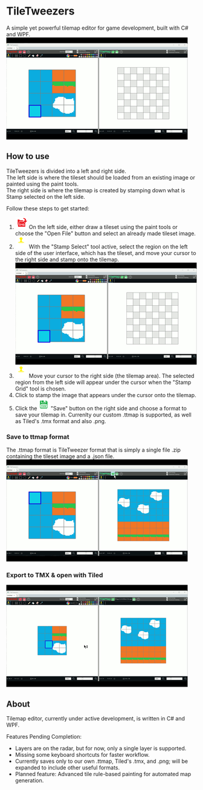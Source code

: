 # TileTweezers
A simple yet powerful tilemap editor for game development, built with C# and WPF.
![TileTweezers](TileTweezer_CreateMap.gif)  
## How to use
TileTweezers is divided into a left and right side.  
The left side is where the tileset should be loaded from an existing image or painted using the paint tools.  
The right side is where the tilemap is created by stamping down what is Stamp selected on the left side.  

Follow these steps to get started:  

1) ![Open Folder Icon](/TileTweezers/Controls/TileEditorControl/TileEditorImages/openimage.png)  On the left side, either draw a tileset using the paint tools or choose the "Open File" button and select an already made tileset image.
2) ![Stamp Select Icon](/TileTweezers/Controls/TileEditorControl/TileEditorImages/stampgridselect.png)
With the "Stamp Select" tool active, select the region on the left side of the user interface, which has the tileset, and move your cursor to the right side and stamp onto the tilemap.  
![TileTweezers](TileTweezer_CreateMap.gif)  
4) ![Grid Stamp Icon](/TileTweezers/Controls/TileEditorControl/TileEditorImages/stampgrid.png) Move your cursor to the right side (the tilemap area). The selected region from the left side will appear under the cursor when the "Stamp Grid" tool  is chosen.
5) Click to stamp the image that appears under the cursor onto the tilemap.
6) Click the ![Save Icon](/TileTweezers/Controls/TileEditorControl/TileEditorImages/savetilemap.png)"Save" button  on the right side and choose a format to save your tilemap in. Currenlty our custom .ttmap is supported, as well as Tiled's .tmx format and also .png.  
### Save to ttmap format  
The .ttmap format is TileTweezer format that is simply a single file .zip containing the tileset image and a .json file.  
![TileTweezers](TileTweezer_SaveMap.gif)  
### Export to TMX & open with Tiled  
![TileTweezers](TileTweezers_ExportToTMX.gif) 

## About 
Tilemap editor, currently under active development, is written in C# and WPF.

Features Pending Completion:
* Layers are on the radar, but for now, only a single layer is supported.
* Missing some keyboard shortcuts for faster workflow.
* Currently saves only to our own .ttmap, Tiled's .tmx, and .png; will be expanded to include other useful formats.
* Planned feature: Advanced tile rule-based painting for automated map generation.

